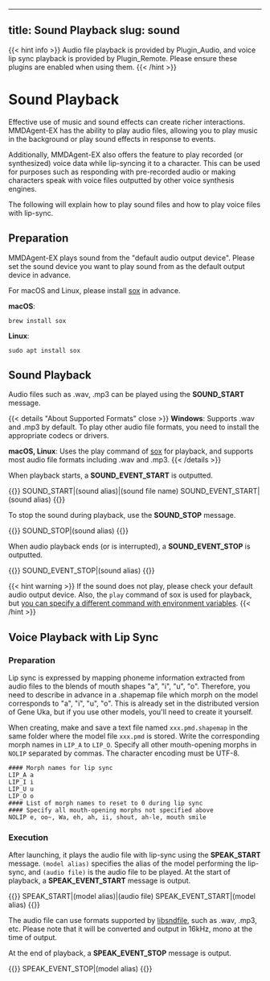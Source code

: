 

---
title: Sound Playback
slug: sound
---
{{< hint info >}}
Audio file playback is provided by Plugin_Audio, and voice lip sync playback is provided by Plugin_Remote. Please ensure these plugins are enabled when using them.
{{< /hint >}}

# Sound Playback

Effective use of music and sound effects can create richer interactions. MMDAgent-EX has the ability to play audio files, allowing you to play music in the background or play sound effects in response to events.

Additionally, MMDAgent-EX also offers the feature to play recorded (or synthesized) voice data while lip-syncing it to a character. This can be used for purposes such as responding with pre-recorded audio or making characters speak with voice files outputted by other voice synthesis engines.

The following will explain how to play sound files and how to play voice files with lip-sync.

## Preparation

MMDAgent-EX plays sound from the "default audio output device". Please set the sound device you want to play sound from as the default output device in advance.

For macOS and Linux, please install [sox](https://sourceforge.net/projects/sox/) in advance.

**macOS**:

```shell
brew install sox
```

**Linux**:

```shell
sudo apt install sox
```


## Sound Playback

Audio files such as .wav, .mp3 can be played using the **SOUND_START** message.

{{< details "About Supported Formats" close >}}
**Windows**: Supports .wav and .mp3 by default. To play other audio file formats, you need to install the appropriate codecs or drivers.

**macOS, Linux**: Uses the play command of [sox](https://sourceforge.net/projects/sox/) for playback, and supports most audio file formats including .wav and .mp3.
{{< /details >}}

When playback starts, a **SOUND_EVENT_START** is outputted.

{{<message>}}
SOUND_START|(sound alias)|(sound file name)
SOUND_EVENT_START|(sound alias)
{{</message>}}

To stop the sound during playback, use the **SOUND_STOP** message.

{{<message>}}
SOUND_STOP|(sound alias)
{{</message>}}

When audio playback ends (or is interrupted), a **SOUND_EVENT_STOP** is outputted.

{{<message>}}
SOUND_EVENT_STOP|(sound alias)
{{</message>}}

{{< hint warning >}}
If the sound does not play, please check your default audio output device. Also, the `play` command of sox is used for playback, but [you can specify a different command with environment variables](../envval/#audio_start-playback-command-play).
{{< /hint >}}

## Voice Playback with Lip Sync

### Preparation

Lip sync is expressed by mapping phoneme information extracted from audio files to the blends of mouth shapes "a", "i", "u", "o". Therefore, you need to describe in advance in a .shapemap file which morph on the model corresponds to "a", "i", "u", "o". This is already set in the distributed version of Gene Uka, but if you use other models, you'll need to create it yourself.

When creating, make and save a text file named `xxx.pmd.shapemap` in the same folder where the model file `xxx.pmd` is stored. Write the corresponding morph names in `LIP_A` to `LIP_O`. Specify all other mouth-opening morphs in `NOLIP` separated by commas. The character encoding must be UTF-8.

```text
#### Morph names for lip sync
LIP_A a
LIP_I i
LIP_U u
LIP_O o
#### List of morph names to reset to 0 during lip sync
#### Specify all mouth-opening morphs not specified above
NOLIP e, oo~, Wa, eh, ah, ii, shout, ah-le, mouth smile
```

### Execution

After launching, it plays the audio file with lip-sync using the **SPEAK_START** message. `(model alias)` specifies the alias of the model performing the lip-sync, and `(audio file)` is the audio file to be played. At the start of playback, a **SPEAK_EVENT_START** message is output.

{{<message>}}
SPEAK_START|(model alias)|(audio file)
SPEAK_EVENT_START|(model alias)
{{</message>}}

The audio file can use formats supported by [libsndfile](https://libsndfile.github.io/libsndfile/formats.html), such as .wav, .mp3, etc. Please note that it will be converted and output in 16kHz, mono at the time of output.

At the end of playback, a **SPEAK_EVENT_STOP** message is output.

{{<message>}}
SPEAK_EVENT_STOP|(model alias)
{{</message>}}